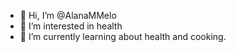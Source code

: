 - 👋 Hi, I’m @AlanaMMelo
- 👀 I’m interested in health
- 🌱 I’m currently learning about health and cooking.


<!---
AlanaMMelo/AlanaMMelo is a ✨ special ✨ repository because its `README.md` (this file) appears on your GitHub profile.
You can click the Preview link to take a look at your changes.
--->
